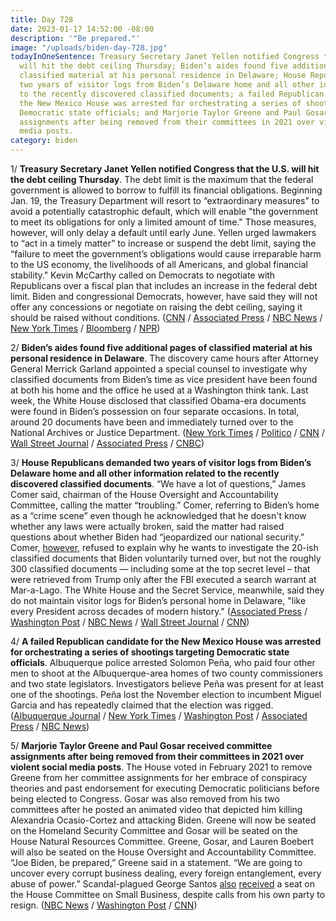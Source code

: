 ```yaml
---
title: Day 728
date: 2023-01-17 14:52:00 -08:00
description: '"Be prepared."'
image: "/uploads/biden-day-728.jpg"
todayInOneSentence: Treasury Secretary Janet Yellen notified Congress that the U.S.
  will hit the debt ceiling Thursday; Biden’s aides found five additional pages of
  classified material at his personal residence in Delaware; House Republicans demanded
  two years of visitor logs from Biden’s Delaware home and all other information related
  to the recently discovered classified documents; a failed Republican candidate for
  the New Mexico House was arrested for orchestrating a series of shootings targeting
  Democratic state officials; and Marjorie Taylor Greene and Paul Gosar received committee
  assignments after being removed from their committees in 2021 over violent social
  media posts.
category: biden
---
```


1/ **Treasury Secretary Janet Yellen notified Congress that the U.S. will hit the debt ceiling Thursday**. The debt limit is the maximum that the federal government is allowed to borrow to fulfill its financial obligations. Beginning Jan. 19, the Treasury Department will resort to “extraordinary measures” to avoid a potentially catastrophic default, which will enable "the government to meet its obligations for only a limited amount of time." Those measures, however, will only delay a default until early June. Yellen urged lawmakers to “act in a timely matter” to increase or suspend the debt limit, saying the “failure to meet the government’s obligations would cause irreparable harm to the US economy, the livelihoods of all Americans, and global financial stability." Kevin McCarthy called on Democrats to negotiate with Republicans over a fiscal plan that includes an increase in the federal debt limit. Biden and congressional Democrats, however, have said they will not offer any concessions or negotiate on raising the debt ceiling, saying it should be raised without conditions. ([CNN](https://www.cnn.com/2023/01/13/politics/debt-limit-janet-yellen-letter-to-kevin-mccarthy) / [Associated Press](https://apnews.com/article/united-states-government-us-department-of-the-treasury-janet-yellen-business-cf6cf1dcfc3d0d81fb5a20f8ad442f7a) / [NBC News](https://www.nbcnews.com/politics/congress/us-hit-debt-limit-week-yellen-warns-congress-rcna65725) / [New York Times](https://www.nytimes.com/2023/01/17/business/economy/debt-limit-wall-street-plan.html) / [Bloomberg](https://www.bloomberg.com/news/articles/2023-01-17/mccarthy-calls-for-immediate-negotiations-on-budget-debt-limit?srnd=politics-vp&sref=MIBMEEoj) / [NPR](https://www.npr.org/2023/01/14/1149247070/debt-ceiling-raising-federal-impacts))

2/ **Biden’s aides found five additional pages of classified material at his personal residence in Delaware**. The discovery came hours after Attorney General Merrick Garland appointed a special counsel to investigate why classified documents from Biden’s time as vice president have been found at both his home and the office he used at a Washington think tank. Last week, the White House disclosed that classified Obama-era documents were found in Biden’s possession on four separate occasions. In total, around 20 documents have been and immediately turned over to the National Archives or Justice Department. ([New York Times](https://www.nytimes.com/2023/01/14/us/biden-classified-documents-delaware.html) / [Politico](https://www.politico.com/news/2023/01/14/more-documents-found-at-bidens-delaware-home-00077982) / [CNN](https://www.cnn.com/2023/01/14/politics/biden-classified-documents-wilmington-delaware-home/) / [Wall Street Journal](https://www.wsj.com/articles/additional-documents-marked-as-classified-found-at-bidens-wilmington-residence-11673715840?mod=djemalertNEWS) / [Associated Press](https://apnews.com/article/biden-politics-united-states-government-us-department-of-justice-5840b75b342d9255d46b9f264789fa2e) / [CNBC](https://www.cnbc.com/2023/01/14/white-house-says-more-classified-documents-found-at-bidens-home.html))

3/ **House Republicans demanded two years of visitor logs from Biden’s Delaware home and all other information related to the recently discovered classified documents**. “We have a lot of questions,” James Comer said, chairman of the House Oversight and Accountability Committee, calling the matter “troubling.” Comer, referring to Biden’s home as a “crime scene” even though he acknowledged that he doesn't know whether any laws were actually broken, said the matter had raised questions about whether Biden had “jeopardized our national security.” Comer, [however](https://www.rollingstone.com/politics/politics-news/gop-oversight-chair-james-comer-biden-trump-classified-documents-hypocrisy-1234661634/), refused to explain why he wants to investigate the 20-ish classified documents that Biden voluntarily turned over, but not the roughly 300 classified documents — including some at the top secret level – that were retrieved from Trump only after the FBI executed a search warrant at Mar-a-Lago. The White House and the Secret Service, meanwhile, said they do not maintain visitor logs for Biden’s personal home in Delaware, "like every President across decades of modern history." ([Associated Press](https://apnews.com/article/biden-politics-united-states-house-of-representatives-government-delaware-915efbeb28a51ad9b5e9eac3fa81eb95) / [Washington Post](https://www.washingtonpost.com/politics/2023/01/16/biden-delaware-visitor-logs/) / [NBC News](https://www.nbcnews.com/politics/joe-biden/white-house-says-no-visitors-logs-bidens-delaware-home-rcna65970) / [Wall Street Journal](https://www.wsj.com/articles/house-gop-seeks-biden-residence-visitor-logs-as-classified-document-saga-continues-11673802328) / [CNN](https://www.cnn.com/2023/01/16/politics/visitor-logs-biden-wilmington-house/))

4/ **A failed Republican candidate for the New Mexico House was arrested for orchestrating a series of shootings targeting Democratic state officials**. Albuquerque police arrested Solomon Peña, who paid four other men to shoot at the Albuquerque-area homes of two county commissioners and two state legislators. Investigators believe Peña was present for at least one of the shootings. Peña lost the November election to incumbent Miguel Garcia and has repeatedly claimed that the election was rigged. ([Albuquerque Journal](https://www.abqjournal.com/2565117/solomon-pena-arrested-in-shootings-targeting-new-mexico-democratic-politicians-homes.html) / [New York Times](https://www.nytimes.com/2023/01/16/us/albuquerque-democrat-officials-shootings-arrest.html) / [Washington Post](https://www.washingtonpost.com/nation/2023/01/16/albuquerque-shootings-suspect-arrested/) / [Associated Press](https://apnews.com/article/solomon-pena-gop-arrested-fbed4efadff3bc7469f83a01dd888e63) / [NBC News](https://www.nbcnews.com/news/us-news/solomon-pen-new-mexico-gop-candidate-visited-homes-democratic-politici-rcna66092))

5/ **Marjorie Taylor Greene and Paul Gosar received committee assignments after being removed from their committees in 2021 over violent social media posts**. The House voted in February 2021 to remove Greene from her committee assignments for her embrace of conspiracy theories and past endorsement for executing Democratic politicians before being elected to Congress. Gosar was also removed from his two committees after he posted an animated video that depicted him killing Alexandria Ocasio-Cortez and attacking Biden. Greene will now be seated on the Homeland Security Committee and Gosar will be seated on the House Natural Resources Committee. Greene, Gosar, and Lauren Boebert will also be seated on the House Oversight and Accountability Committee. “Joe Biden, be prepared,” Greene said in a statement. “We are going to uncover every corrupt business dealing, every foreign entanglement, every abuse of power.” Scandal-plagued George Santos [also](https://www.bloomberg.com/news/articles/2023-01-17/santos-to-get-committee-spots-as-mccarthy-moves-past-gop-gripes?srnd=politics-vp&sref=MIBMEEoj) [received](https://www.axios.com/2023/01/17/george-santos-committee-assignments-congress?stream=politics) a seat on the House Committee on Small Business, despite calls from his own party to resign. ([NBC News](https://www.nbcnews.com/politics/congress/reps-marjorie-taylor-greene-paul-gosar-receive-committee-assignments-d-rcna66137) / [Washington Post](https://www.washingtonpost.com/politics/2023/01/17/house-republicans-greene-gosar/) / [CNN](https://www.cnn.com/2023/01/17/politics/marjorie-taylor-greene-paul-gosar-committee-assignments))